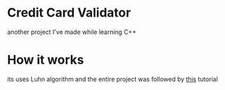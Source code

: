 # Credit Card Validator
another project I've made while learning C++
# How it works
its uses Luhn algorithm and the entire project was followed by [this](https://www.geeksforgeeks.org/program-credit-card-number-validation/) tutorial
